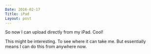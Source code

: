 ```yaml
---
Date: 2016-02-17
Title: iPad
Layout: post
---
```

So now I can upload directly from my iPad. Cool! 

This might be interesting. To see where it can take me. But essentially means I can do this from anywhere now. 
